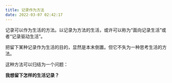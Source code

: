 ```yaml
---
title: 记录作为方法
date: 2022-03-07 02:42:17
---
```

记录可以作为生活的方法。以记录为方法的生活，或许可以称为“面向记录生活”或者“记录驱动生活”。

把留下某种记录作为生活的目的，显然是本末倒置。但它不失为一种思考生活的方法。

这种方法可以归结为一个问题：

**我想留下怎样的生活记录？**
